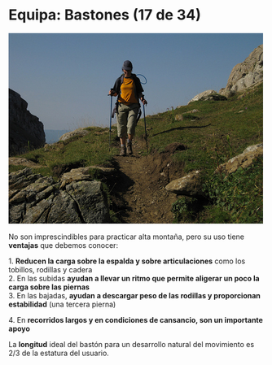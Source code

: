 # Equipa: Bastones (17 de 34)

![Equiparse: bastones](img/3926309692_76e0116118.jpg)

No son imprescindibles para practicar alta montaña, pero su uso tiene **ventajas** que debemos conocer:

1\. **Reducen la carga sobre la espalda y sobre articulaciones** como los tobillos, rodillas y cadera  
2\. En las subidas **ayudan a llevar un ritmo que permite aligerar un poco la carga sobre las piernas**  
3\. En las bajadas, **ayudan a descargar peso de las rodillas y proporcionan estabilidad** (una tercera pierna)  

4\. En **recorridos largos y en condiciones de cansancio, son un importante apoyo**

La **longitud** ideal del bastón para un desarrollo natural del movimiento es 2/3 de la estatura del usuario.

